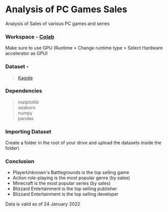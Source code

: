 # Analysis of PC Games Sales
Analysis of Sales of various PC games and series


### Workspace - [Colab](https://colab.research.google.com/)
Make sure to use GPU (Runtime > Change runtime type > Select Hardware accelerator as GPU) 

### Dataset - 
> [Kaggle](https://www.kaggle.com/khaiid/most-selling-pc-games/)

### Dependencies
> matplotlib\
> seaborn\
> numpy\
> pandas


### Importing Dataset
Create a folder in the root of your drive and upload the datasets inside the folder\

### Conclusion
- PlayerUnknown's Battlegrounds is the top selling game
- Action role-playing is the most popular genre (by sales)
- Minecraft is the most popular series (by sales)
- Blizzard Entertainment is the top selling publisher
- Blizzard Entertainment is the top selling developer

Data is valid as of 24 January 2022

